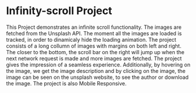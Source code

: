# Infinity-scroll Project
This Project demonstrates an infinite scroll functionality. 
The images are fetched from the Unsplash API. The moment all the images are loaded is tracked, in order to dinamicaly hide the loading animation. 
The project consists of a long collumn of images with margins on both left and right. The closer to the bottom, the scroll bar on the right will jump up when the next network request is made and more images are fetched. The project gives the impression of a seamless experience.
Additionally, by hovering on the image, we get the image description and by clicking on the image, the image can be seen on the unsplash website, to see the author or download the image.
The project is also Mobile Responsive.
